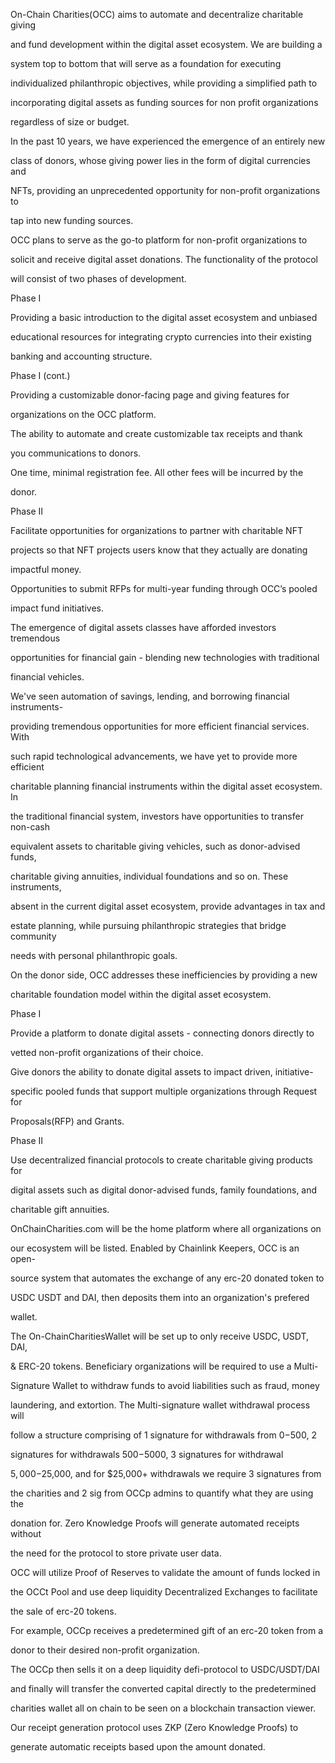﻿

On-Chain Charities(OCC) aims to automate and decentralize charitable giving

and fund development within the digital asset ecosystem. We are building a

system top to bottom that will serve as a foundation for executing

individualized philanthropic objectives, while providing a simplified path to

incorporating digital assets as funding sources for non profit organizations

regardless of size or budget.

In the past 10 years, we have experienced the emergence of an entirely new

class of donors, whose giving power lies in the form of digital currencies and

NFTs, providing an unprecedented opportunity for non-profit organizations to

tap into new funding sources.

OCC plans to serve as the go-to platform for non-profit organizations to

solicit and receive digital asset donations. The functionality of the protocol

will consist of two phases of development.

Phase I

Providing a basic introduction to the digital asset ecosystem and unbiased

educational resources for integrating crypto currencies into their existing

banking and accounting structure.





Phase I (cont.)

Providing a customizable donor-facing page and giving features for

organizations on the OCC platform.

The ability to automate and create customizable tax receipts and thank

you communications to donors.

One time, minimal registration fee. All other fees will be incurred by the

donor.

Phase II

Facilitate opportunities for organizations to partner with charitable NFT

projects so that NFT projects users know that they actually are donating

impactful money.

Opportunities to submit RFPs for multi-year funding through OCC’s pooled

impact fund initiatives.

The emergence of digital assets classes have afforded investors tremendous

opportunities for financial gain - blending new technologies with traditional

financial vehicles.





We've seen automation of savings, lending, and borrowing financial instruments-

providing tremendous opportunities for more efficient financial services. With

such rapid technological advancements, we have yet to provide more efficient

charitable planning financial instruments within the digital asset ecosystem. In

the traditional financial system, investors have opportunities to transfer non-cash

equivalent assets to charitable giving vehicles, such as donor-advised funds,

charitable giving annuities, individual foundations and so on. These instruments,

absent in the current digital asset ecosystem, provide advantages in tax and

estate planning, while pursuing philanthropic strategies that bridge community

needs with personal philanthropic goals.

On the donor side, OCC addresses these inefficiencies by providing a new

charitable foundation model within the digital asset ecosystem.

Phase I

Provide a platform to donate digital assets - connecting donors directly to

vetted non-profit organizations of their choice.

Give donors the ability to donate digital assets to impact driven, initiative-

specific pooled funds that support multiple organizations through Request for

Proposals(RFP) and Grants.

Phase II

Use decentralized financial protocols to create charitable giving products for

digital assets such as digital donor-advised funds, family foundations, and

charitable gift annuities.





OnChainCharities.com will be the home platform where all organizations on

our ecosystem will be listed. Enabled by Chainlink Keepers, OCC is an open-

source system that automates the exchange of any erc-20 donated token to

USDC USDT and DAI, then deposits them into an organization's prefered

wallet.

The On-ChainCharitiesWallet will be set up to only receive USDC, USDT, DAI,

& ERC-20 tokens. Beneficiary organizations will be required to use a Multi-

Signature Wallet to withdraw funds to avoid liabilities such as fraud, money

laundering, and extortion. The Multi-signature wallet withdrawal process will

follow a structure comprising of 1 signature for withdrawals from $0-$500, 2

signatures for withdrawals $500-$5000, 3 signatures for withdrawal

$5,000-$25,000, and for $25,000+ withdrawals we require 3 signatures from

the charities and 2 sig from OCCp admins to quantify what they are using the

donation for. Zero Knowledge Proofs will generate automated receipts without

the need for the protocol to store private user data.

OCC will utilize Proof of Reserves to validate the amount of funds locked in

the OCCt Pool and use deep liquidity Decentralized Exchanges to facilitate

the sale of erc-20 tokens.

For example, OCCp receives a predetermined gift of an erc-20 token from a

donor to their desired non-profit organization.





The OCCp then sells it on a deep liquidity defi-protocol to USDC/USDT/DAI

and finally will transfer the converted capital directly to the predetermined

charities wallet all on chain to be seen on a blockchain transaction viewer.

Our receipt generation protocol uses ZKP (Zero Knowledge Proofs) to

generate automatic receipts based upon the amount donated.

